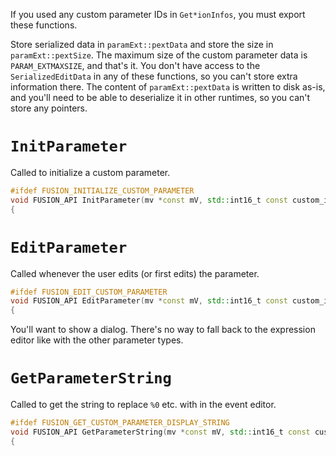 If you used any custom parameter IDs in `Get*ionInfos`, you must export these functions.

Store serialized data in `paramExt::pextData` and store the size in `paramExt::pextSize`.
The maximum size of the custom parameter data is `PARAM_EXTMAXSIZE`, and that's it.
You don't have access to the `SerializedEditData` in any of these functions, so you can't store extra information there.
The content of `paramExt::pextData` is written to disk as-is, and you'll need to be able to deserialize it in other runtimes, so you can't store any pointers.

# `InitParameter`
Called to initialize a custom parameter.
```cpp
#ifdef FUSION_INITIALIZE_CUSTOM_PARAMETER
void FUSION_API InitParameter(mv *const mV, std::int16_t const custom_id, paramExt *const param_data) noexcept
{
```

# `EditParameter`
Called whenever the user edits (or first edits) the parameter.
```cpp
#ifdef FUSION_EDIT_CUSTOM_PARAMETER
void FUSION_API EditParameter(mv *const mV, std::int16_t const custom_id, paramExt *const param_data) noexcept
{
```
You'll want to show a dialog.
There's no way to fall back to the expression editor like with the other parameter types.

# `GetParameterString`
Called to get the string to replace `%0` etc. with in the event editor.
```cpp
#ifdef FUSION_GET_CUSTOM_PARAMETER_DISPLAY_STRING
void FUSION_API GetParameterString(mv *const mV, std::int16_t const custom_id, paramExt *const param_data, fusion::string_buffer const display_string_buffer, std::int16_t const display_string_buffer_size) noexcept
{
```
